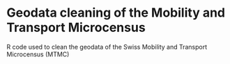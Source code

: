 # Geodata cleaning of the Mobility and Transport Microcensus
R code used to clean the geodata of the Swiss Mobility and Transport Microcensus (MTMC)
